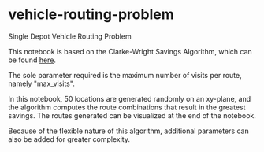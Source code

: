 # vehicle-routing-problem
Single Depot Vehicle Routing Problem

This notebook is based on the Clarke-Wright Savings Algorithm, which can be found <a href="https://web.mit.edu/urban_or_book/www/book/chapter6/6.4.12.html">here</a>.

The sole parameter required is the maximum number of visits per route, namely "max_visits".

In this notebook, 50 locations are generated randomly on an xy-plane, and the algorithm computes the route combinations that result in the greatest savings. The routes generated can be visualized at the end of the notebook.

Because of the flexible nature of this algorithm, additional parameters can also be added for greater complexity.
